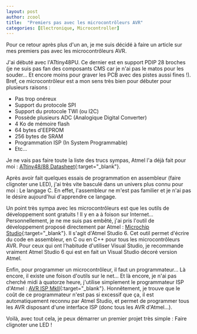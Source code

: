```yaml
---
layout: post
author: zcool
title:  "Premiers pas avec les microcontrôleurs AVR"
categories: [Electronique, Microcontroller]
---
```


Pour ce retour après plus d'un an, je me suis décidé à faire un article sur mes premiers pas
avec les microcontrôleurs AVR.

J'ai débuté avec l'ATtiny48PU. Ce dernier est en support PDIP 28 broches (je ne suis pas fan
des composants CMS car je n'ai pas le matos pour les souder... Et encore moins pour graver les
PCB avec des pistes aussi fines !). Bref, ce microcontrôleur est a mon sens très bien pour
débuter pour plusieurs raisons :

- Pas trop onéreux
- Support du protocole SPI
- Support du protocole TWI (ou I2C)
- Possède plusieurs ADC (Analogique Digital Converter)
- 4 Ko de mémoire flash
- 64 bytes d'EEPROM
- 256 bytes de SRAM
- Programmation ISP (In System Programmable)
- Etc...

Je ne vais pas faire toute la liste des trucs sympas, Atmel l'a déjà fait pour moi :
[ATtiny48/88 Datasheet](https://ww1.microchip.com/downloads/en/DeviceDoc/doc8008.pdf){:target="_blank"}.

Après avoir fait quelques essais de programmation en assembleur (faire clignoter une LED),
j'ai très vite basculé dans un univers plus connu pour moi : Le langage C. En effet,
l'assembleur ne m'est pas familier et je n'ai pas le désire aujourd'hui d'apprendre ce langage.

Un point très sympa avec les microcontrôleurs est que les outils de développement sont gratuits !
Il y en a à foison sur Internet... Personnellement, je ne me suis pas embêté, j'ai pris
l'outil de développement proposé directement par Atmel :
[Microchip Studio](https://www.microchip.com/en-us/tools-resources/develop/microchip-studio){:target="_blank"}. Il s'agit d'Atmel Studio 6. Cet outil permet
d'écrire du code en assembleur, en C ou en C++ pour tous les microcontrôleurs AVR. Pour
ceux qui ont l'habitude d'utiliser Visual Studio, je recommande vraiment Atmel Studio 6
qui est en fait un Visual Studio décoré version Atmel.

Enfin, pour programmer un microcontrôleur, il faut un programmateur... Là encore, il existe
une foison d'outils sur le net... Et là encore, je n'ai pas cherché midi à quatorze heure,
j'utilise simplement le programmateur ISP d'Atmel : [AVR ISP MkII](https://www.microchip.com/en-us/development-tool/atavrisp2){:target="_blank"}.
Honnêtement, je trouve que le coût de ce programmateur n'est pas si excessif que ça, il est
automatiquement reconnu par Atmel Studio, et permet de programmer tous les AVR disposant
d'une interface ISP (donc tous les AVR d'Atmel...).

Voilà, avec tout cela, je peux démarrer un premier projet très simple : Faire clignoter une LED !
